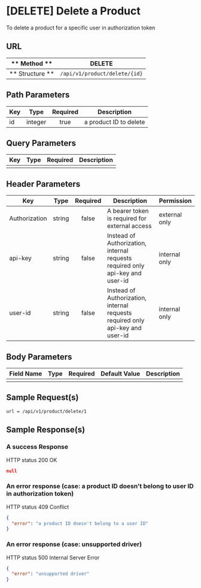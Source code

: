 # [DELETE] Delete a Product  

To delete a product for a specific user in authorization token

## URL

| ** Method **    | DELETE                        | 
| --------------- | ----------------------------- | 
| ** Structure ** | `/api/v1/product/delete/{id}` |


## Path Parameters

| Key       | Type      | Required     | Description                     |
| --------- | :-------: | :----------: | ------------------------------- |
| id        | integer   | true         | a product ID to delete          |


## Query Parameters

| Key                | Type      | Required  | Description                   |
| ------------------ | :-------: | :-------: | ----------------------------- |
|                    |           |           |                               |


## Header Parameters

| Key                 | Type       | Required  | Description                                                                   | Permission         |
| ------------------- | :--------: | :-------: | ----------------------------------------------------------------------------- | ------------------ |
| Authorization       | string     | false     | A bearer token is required for external access                                | external only      |
| api-key             | string     | false     | Instead of Authorization, internal requests required only api-key and user-id | internal only      |
| user-id             | string     | false     | Instead of Authorization, internal requests required only api-key and user-id | internal only      |


## Body Parameters

| Field Name   | Type     | Required | Default Value   |  Description                  |
| ------------ | -------- | -------- | --------------- | ----------------------------- |
|              |          |          |                 |                               |


## Sample Request(s) 
```
url = /api/v1/product/delete/1
```

## Sample Response(s)
### A success Response
HTTP status 200 OK
```json
null
```

### An error response (case: a product ID doesn't belong to user ID in authorization token)
HTTP status 409 Conflict
```json
{
  "error": "a product ID doesn't belong to a user ID"
}
```

### An error response (case: unsupported driver)
HTTP status 500 Internal Server Error
```json
{
  "error": "unsupported driver"
}
```
